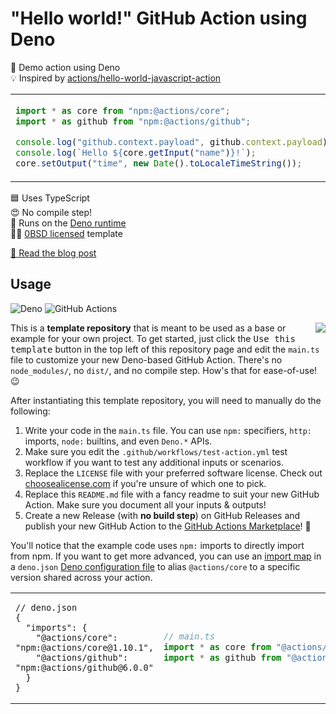 # "Hello world!" GitHub Action using Deno

🚀 Demo action using Deno \
💡 Inspired by [actions/hello-world-javascript-action]

<table align=center><td>

```ts
import * as core from "npm:@actions/core";
import * as github from "npm:@actions/github";

console.log("github.context.payload", github.context.payload);
console.log(`Hello ${core.getInput("name")}!`);
core.setOutput("time", new Date().toLocaleTimeString());
```

</table>

🟦 Uses TypeScript \
😍 No compile step! \
🦕 Runs on the [Deno runtime] \
👩‍⚖️ [0BSD licensed] template

[💬 Read the blog post]()

## Usage

![Deno](https://img.shields.io/static/v1?style=for-the-badge&message=Deno&color=000000&logo=Deno&logoColor=FFFFFF&label=)
![GitHub Actions](https://img.shields.io/static/v1?style=for-the-badge&message=GitHub+Actions&color=2088FF&logo=GitHub+Actions&logoColor=FFFFFF&label=)

<img align=right src="https://github.com/jcbhmr/hello-world-deno-action/assets/61068799/42566bcc-4466-4601-9aee-c78484589b44">

This is a **template repository** that is meant to be used as a base or example
for your own project. To get started, just click the <kbd>Use this
template</kbd> button in the top left of this repository page and edit the
`main.ts` file to customize your new Deno-based GitHub Action. There's no
`node_modules/`, no `dist/`, and no compile step. How's that for ease-of-use! 😉

After instantiating this template repository, you will need to manually do the
following:

1. Write your code in the `main.ts` file. You can use `npm:` specifiers, `http:`
   imports, `node:` builtins, and even `Deno.*` APIs.
2. Make sure you edit the `.github/workflows/test-action.yml` test workflow if you
   want to test any additional inputs or scenarios.
3. Replace the `LICENSE` file with your preferred software license. Check out
   [choosealicense.com] if you're unsure of which one to pick.
4. Replace this `README.md` file with a fancy readme to suit your new GitHub
   Action. Make sure you document all your inputs & outputs!
5. Create a new Release (with **no build step**) on GitHub Releases and publish
   your new GitHub Action to the [GitHub Actions Marketplace]! 🚀

You'll notice that the example code uses `npm:` imports to directly import from
npm. If you want to get more advanced, you can use an [import map] in a
`deno.json` [Deno configuration file] to alias `@actions/core` to a specific
version shared across your action.

<table align=center><td>

```jsonc
// deno.json
{
  "imports": {
    "@actions/core": "npm:@actions/core@1.10.1",
    "@actions/github": "npm:@actions/github@6.0.0"
  }
}
```

<td>

```ts
// main.ts
import * as core from "@actions/core";
import * as github from "@actions/github";
```

</table>

<!-- prettier-ignore-start -->
[import map]: https://docs.deno.com/runtime/manual/basics/import_maps
[deno configuration file]: https://docs.deno.com/runtime/manual/getting_started/configuration_file
[deno runtime]: https://deno.com/
[choosealicense.com]: https://choosealicense.com/
[github actions marketplace]: https://github.com/marketplace?type=actions
[actions/hello-world-javascript-action]: https://github.com/actions/hello-world-javascript-action
[0bsd licensed]: https://github.com/jcbhmr/hello-world-deno-action/blob/main/LICENSE
<!-- prettier-ignore-end -->
